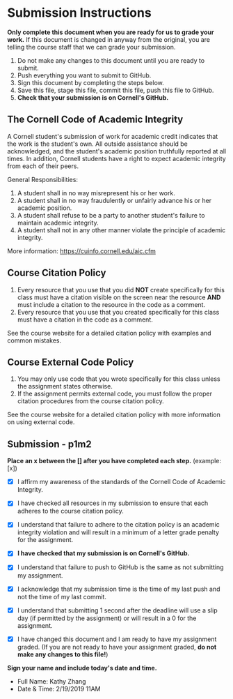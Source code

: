 # Submission Instructions

**Only complete this document when you are ready for us to grade your work.** If this document is changed in anyway from the original, you are telling the course staff that we can grade your submission.

1. Do not make any changes to this document until you are ready to submit.
2. Push everything you want to submit to GitHub.
3. Sign this document by completing the steps below.
4. Save this file, stage this file, commit this file, push this file to GitHub.
5. **Check that your submission is on Cornell's GitHub.**

## The Cornell Code of Academic Integrity

A Cornell student's submission of work for academic credit indicates that the work is the student's own. All outside assistance should be acknowledged, and the student's academic position truthfully reported at all times. In addition, Cornell students have a right to expect academic integrity from each of their peers.

General Responsibilities:
1. A student shall in no way misrepresent his or her work.
2. A student shall in no way fraudulently or unfairly advance his or her academic position.
3. A student shall refuse to be a party to another student's failure to maintain academic integrity.
4. A student shall not in any other manner violate the principle of academic integrity.

More information: <https://cuinfo.cornell.edu/aic.cfm>

## Course Citation Policy

1. Every resource that you use that you did **NOT** create specifically for this class must have a citation visible on the screen near the resource **AND** must include a citation to the resource in the code as a comment.
2. Every resource that you use that you created specifically for this class must have a citation in the code as a comment.

See the course website for a detailed citation policy with examples and common mistakes.

## Course External Code Policy

1. You may only use code that you wrote specifically for this class unless the assignment states otherwise.
2. If the assignment permits external code, you must follow the proper citation procedures from the course citation policy.

See the course website for a detailed citation policy with more information on using external code.

## Submission - p1m2

**Place an x between the [] after you have completed each step.** (example: [x])

- [x] I affirm my awareness of the standards of the Cornell Code of Academic Integrity.
- [x] I have checked all resources in my submission to ensure that each adheres to the course citation policy.
- [x] I understand that failure to adhere to the citation policy is an academic integrity violation and will result in a minimum of a letter grade penalty for the assignment.

- [x] **I have checked that my submission is on Cornell's GitHub.**
- [x] I understand that failure to push to GitHub is the same as not submitting my assignment.
- [x] I acknowledge that my submission time is the time of my last push and not the time of my last commit.
- [x] I understand that submitting 1 second after the deadline will use a slip day (if permitted by the assignment) or will result in a 0 for the assignment.

- [x] I have changed this document and I am ready to have my assignment graded. (If you are not ready to have your assignment graded, **do not make any changes to this file!**)

**Sign your name and include today's date and time.**

- Full Name: Kathy Zhang
- Date & Time: 2/19/2019 11AM
